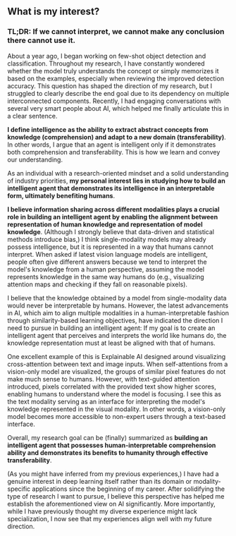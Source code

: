 ## What is my interest?

### TL;DR: If we cannot interpret, we cannot make any conclusion there cannot use it.

About a year ago, I began working on few-shot object detection and classification. Throughout my research, I have constantly wondered whether the model truly understands the concept or simply memorizes it based on the examples, especially when reviewing the improved detection accuracy. This question has shaped the direction of my research, but I struggled to clearly describe the end goal due to its dependency on multiple interconnected components. Recently, I had engaging conversations with several very smart people about AI, which helped me finally articulate this in a clear sentence.

**I define intelligence as the ability to extract abstract concepts from knowledge (comprehension) and adapt to a new domain (transferability)**. In other words, I argue that an agent is intelligent only if it demonstrates both comprehension and transferability. This is how we learn and convey our understanding.

As an individual with a research-oriented mindset and a solid understanding of industry priorities, **my personal interest lies in studying how to build an intelligent agent that demonstrates its intelligence in an interpretable form, ultimately benefiting humans**.

**I believe information sharing across different modalities plays a crucial role in building an intelligent agent by enabling the alignment between representation of human knowledge and representation of model knowledge**. (Although I strongly believe that data-driven and statistical methods introduce bias,) I think single-modality models may already possess intelligence, but it is represented in a way that humans cannot interpret. When asked if latest vision language models are intelligent, people often give different answers because we tend to interpret the model's knowledge from a human perspective, assuming the model represents knowledge in the same way humans do (e.g., visualizing attention maps and checking if they fall on reasonable pixels).

I believe that the knowledge obtained by a model from single-modality data would never be interpretable by humans. However, the latest advancements in AI, which aim to align multiple modalities in a human-interpretable fashion through similarity-based learning objectives, have indicated the direction I need to pursue in building an intelligent agent: If my goal is to create an intelligent agent that perceives and interprets the world like humans do, the knowledge representation must at least be aligned with that of humans.

One excellent example of this is Explainable AI designed around visualizing cross-attention between text and image inputs. When self-attentions from a vision-only model are visualized, the groups of similar pixel features do not make much sense to humans. However, with text-guided attention introduced, pixels correlated with the provided text show higher scores, enabling humans to understand where the model is focusing. I see this as the text modality serving as an interface for interpreting the model's knowledge represented in the visual modality. In other words, a vision-only model becomes more accessible to non-expert users through a text-based interface.

Overall, my research goal can be (finally) summarized as **building an intelligent agent that possesses human-interpretable comprehension ability and demonstrates its benefits to humanity through effective transferability**.

(As you might have inferred from my previous experiences,) I have had a genuine interest in deep learning itself rather than its domain or modality-specific applications since the beginning of my career. After solidifying the type of research I want to pursue, I believe this perspective has helped me establish the aforementioned view on AI significantly. More importantly, while I have previously thought my diverse experience might lack specialization, I now see that my experiences align well with my future direction.
